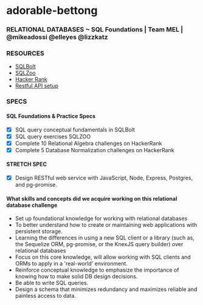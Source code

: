 # adorable-bettong

### RELATIONAL DATABASES ~ SQL Foundations | Team MEL | @mikeadossi @elleyes @lizzkatz

### RESOURCES

- [SQLBolt](https://sqlbolt.com/)
- [SQLZoo](http://sqlzoo.net/)
- [Hacker Rank](https://www.hackerrank.com/domains/databases/relational-algebra)
- [Restful API setup](http://mherman.org/blog/2016/03/13/designing-a-restful-api-with-node-and-postgres/#.WCyqV6IrLb7)

### SPECS

#### SQL Foundations & Practice Specs

- [x] SQL query conceptual fundamentals in SQLBolt
- [x] SQL query exercises SQLZOO
- [x] Complete 10 Relational Algebra challenges on HackerRank
- [x] Complete 5 Database Normalization challenges on HackerRank

#### STRETCH SPEC

- [x] Design RESTful web service with JavaScript, Node, Express, Postgres, and pg-promise.

#### What skills and concepts did we acquire working on this relational database challenge

- Set up foundational knowledge for working with relational databases
- To better understand how to create or maintaining web applications with persistent storage.
- Learning the differences in using a new SQL client or a library (such as, the Sequelize ORM, pg-promise, or the KnexJS query builder)  over relational databases
- Focus on this core knowledge, will allow working with SQL clients and ORMs to apply in a 'real-world' environment.
- Reinforce conceptual knowledge to emphasize the importance of knowing how to make solid DB design decisions.
- Be able to write SQL queries.
- Design a schema that minimizes redundancy and maximizes reliable and painless access to data.

